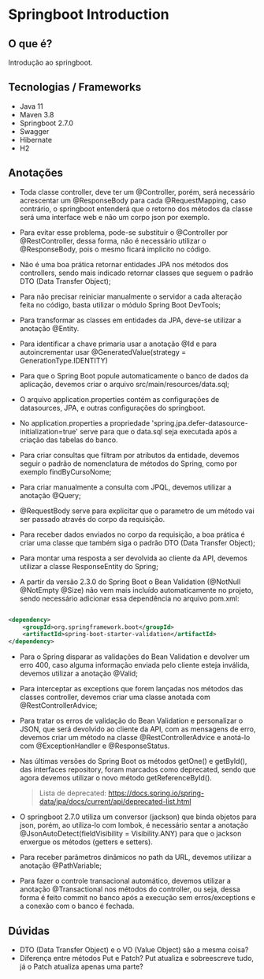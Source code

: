 # Springboot Introduction

## O que é?
Introdução ao springboot.

## Tecnologias / Frameworks
- Java 11
- Maven 3.8
- Springboot 2.7.0
- Swagger
- Hibernate
- H2

## Anotações
- Toda classe controller, deve ter um @Controller, porém, será necessário acrescentar um @ResponseBody para cada @RequestMapping, caso contrário, o springboot entenderá que o retorno dos métodos da classe será uma interface web e não um corpo json por exemplo. 
 
- Para evitar esse problema, pode-se substituir o @Controller por @RestController, dessa forma, não é necessário utilizar o @ResponseBody, pois o mesmo ficará implicito no código.


- Não é uma boa prática retornar entidades JPA nos métodos dos controllers, sendo mais indicado retornar classes que seguem o padrão DTO (Data Transfer Object);

- Para não precisar reiniciar manualmente o servidor a cada alteração feita no código, basta utilizar o módulo Spring Boot DevTools;

- Para transformar as classes em entidades da JPA, deve-se utilizar a anotação @Entity.
- Para identificar a chave primaria usar a anotação @Id e para autoincrementar usar @GeneratedValue(strategy = GenerationType.IDENTITY)

- Para que o Spring Boot popule automaticamente o banco de dados da aplicação, devemos criar o arquivo src/main/resources/data.sql;

- O arquivo application.properties contém as configurações de datasources, JPA, e outras configurações do springboot.

- No application.properties a propriedade 'spring.jpa.defer-datasource-initialization=true' serve para que o data.sql seja executada após a criação das tabelas do banco.
  
- Para criar consultas que filtram por atributos da entidade, devemos seguir o padrão de nomenclatura de métodos do Spring, como por exemplo findByCursoNome;

- Para criar manualmente a consulta com JPQL, devemos utilizar a anotação @Query;

- @RequestBody serve para explicitar que o parametro de um método vai ser passado através do corpo da requisição.
  
- Para receber dados enviados no corpo da requisição, a boa prática é criar uma classe que também siga o padrão DTO (Data Transfer Object);

- Para montar uma resposta a ser devolvida ao cliente da API, devemos utilizar a classe ResponseEntity do Spring;
  
- A partir da versão 2.3.0 do Spring Boot o Bean Validation (@NotNull @NotEmpty @Size) não vem mais incluído automaticamente no projeto, sendo necessário adicionar essa dependência no arquivo pom.xml:
```xml

<dependency>
    <groupId>org.springframework.boot</groupId>
    <artifactId>spring-boot-starter-validation</artifactId>
</dependency>

```

- Para o Spring disparar as validações do Bean Validation e devolver um erro 400, caso alguma informação enviada pelo cliente esteja inválida, devemos utilizar a anotação @Valid;
  
- Para interceptar as exceptions que forem lançadas nos métodos das classes controller, devemos criar uma classe anotada com @RestControllerAdvice;
  
- Para tratar os erros de validação do Bean Validation e personalizar o JSON, que será devolvido ao cliente da API, com as mensagens de erro, devemos criar um método na classe @RestControllerAdvice e anotá-lo com @ExceptionHandler e @ResponseStatus.

- Nas últimas versões do Spring Boot os métodos getOne() e getById(), das interfaces repository, foram marcados como deprecated, sendo que agora devemos utilizar o novo método getReferenceById().
  
  >Lista de deprecated: https://docs.spring.io/spring-data/jpa/docs/current/api/deprecated-list.html

- O springboot 2.7.0 utiliza um conversor (jackson) que binda objetos para json, porém, ao utiliza-lo com lombok, é necessário sentar a anotação @JsonAutoDetect(fieldVisibility = Visibility.ANY) para que o jackson enxergue os métodos (getters e setters).
  
- Para receber parâmetros dinâmicos no path da URL, devemos utilizar a anotação @PathVariable;
  
- Para fazer o controle transacional automático, devemos utilizar a anotação @Transactional nos métodos do controller, ou seja, dessa forma é feito commit no banco após a execução sem erros/exceptions e a conexão com o banco é fechada.
## Dúvidas
- DTO (Data Transfer Object) e o VO (Value Object) são a mesma coisa?
- Diferença entre métodos Put e Patch? Put atualiza e sobreescreve tudo, já o Patch atualiza apenas uma parte?